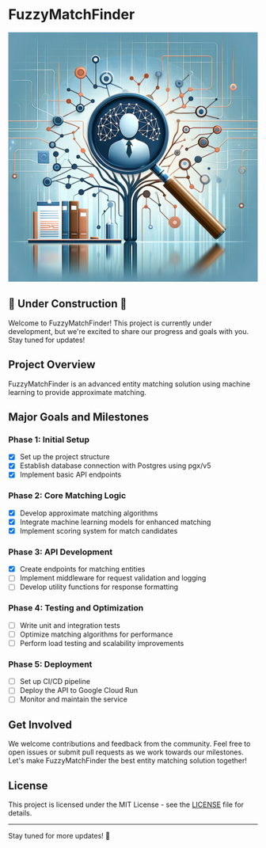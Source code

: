 # FuzzyMatchFinder

![FuzzyMatchFinder](assets/FuzzyMatchFinder.webp)

## 🚧 Under Construction 🚧

Welcome to FuzzyMatchFinder! This project is currently under development, but we're excited to share our progress and goals with you. Stay tuned for updates!

## Project Overview

FuzzyMatchFinder is an advanced entity matching solution using machine learning to provide approximate matching.

## Major Goals and Milestones

### Phase 1: Initial Setup

- [x] Set up the project structure
- [x] Establish database connection with Postgres using pgx/v5
- [x] Implement basic API endpoints

### Phase 2: Core Matching Logic

- [x] Develop approximate matching algorithms
- [x] Integrate machine learning models for enhanced matching
- [x] Implement scoring system for match candidates

### Phase 3: API Development

- [x] Create endpoints for matching entities
- [ ] Implement middleware for request validation and logging
- [ ] Develop utility functions for response formatting

### Phase 4: Testing and Optimization

- [ ] Write unit and integration tests
- [ ] Optimize matching algorithms for performance
- [ ] Perform load testing and scalability improvements

### Phase 5: Deployment

- [ ] Set up CI/CD pipeline
- [ ] Deploy the API to Google Cloud Run
- [ ] Monitor and maintain the service

## Get Involved

We welcome contributions and feedback from the community. Feel free to open issues or submit pull requests as we work towards our milestones. Let's make FuzzyMatchFinder the best entity matching solution together!

## License

This project is licensed under the MIT License - see the [LICENSE](LICENSE) file for details.

---

Stay tuned for more updates! 🚀
